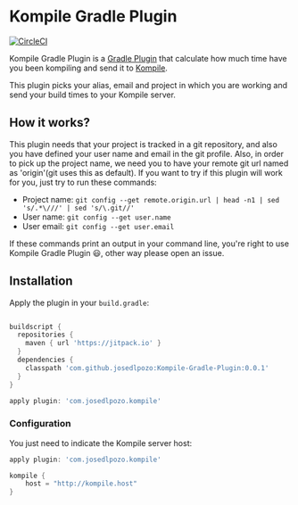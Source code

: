 # Kompile Gradle Plugin
[![CircleCI](https://circleci.com/gh/josedlpozo/Kompiler-Plugin.svg?style=svg)](https://circleci.com/gh/josedlpozo/Kompiler-Plugin)

Kompile Gradle Plugin is a [Gradle Plugin](https://docs.gradle.org/current/userguide/custom_plugins.html) that calculate how much time have you been kompiling and send it to [Kompile](https://github.com/josedlpozo/Kompile). 

This plugin picks your alias, email and project in which you are working and send your build times to your Kompile server.
 
 ## How it works?
 
 This plugin needs that your project is tracked in a git repository, and also you have defined your user name and email in the git profile. Also, in order to pick up the project name, we need you to have your remote git url named as 'origin'(git uses this as default).
 If you want to try if this plugin will work for you, just try to run these commands:
 - Project name: ```git config --get remote.origin.url | head -n1 | sed 's/.*\///' | sed 's/\.git//'```
 - User name: ```git config --get user.name```
 - User email: ```git config --get user.email```

 If these commands print an output in your command line, you're right to use Kompile Gradle Plugin :smiley:, other way please open an issue.
 
 ## Installation
 Apply the plugin in your ``build.gradle``:
 
 ```groovy
 
 buildscript {
   repositories {
     maven { url 'https://jitpack.io' }
   }
   dependencies {
     classpath 'com.github.josedlpozo:Kompile-Gradle-Plugin:0.0.1'
   }
 }
 
 apply plugin: 'com.josedlpozo.kompile'
 
 ```
 
 ### Configuration
 
 You just need to indicate the Kompile server host:
 
 ```groovy
 apply plugin: 'com.josedlpozo.kompile'
 
 kompile {
     host = "http://kompile.host"
 }
 ```